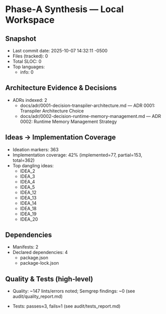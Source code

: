 # Phase‑A Synthesis — Local Workspace

## Snapshot

- Last commit date: 2025-10-07 14:32:11 -0500
- Files (tracked): 0
- Total SLOC: 0
- Top languages:
  - info: 0

## Architecture Evidence & Decisions

- ADRs indexed: 2
  - docs/adr/0001-decision-transpiler-architecture.md — ADR 0001: Transpiler Architecture Choice
  - docs/adr/0002-decision-runtime-memory-management.md — ADR 0002: Runtime Memory Management Strategy

## Ideas → Implementation Coverage

- Ideation markers: 363
- Implementation coverage: 42% (implemented=77, partial=153, total=362)
- Top dangling ideas:
  - IDEA_2
  - IDEA_3
  - IDEA_4
  - IDEA_5
  - IDEA_12
  - IDEA_13
  - IDEA_14
  - IDEA_18
  - IDEA_19
  - IDEA_20

## Dependencies

- Manifests: 2
- Declared dependencies: 4
  - package.json
  - package-lock.json

## Quality & Tests (high‑level)

- Quality: ~147 lints/errors noted; Semgrep findings: ~0 (see audit/quality_report.md)

- Tests: passes≈3, fails≈1 (see audit/tests_report.md)
